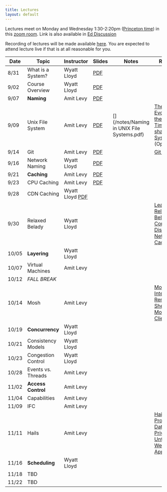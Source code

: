 ```yaml
---
title: Lectures
layout: default
---
```


Lectures meet on Monday and Wednesday 1:30-2:20pm ([Princeton
time](https://www.timeanddate.com/worldclock/converter.html?iso=20200831T173000&p1=179&p2=234&p3=104&p4=33&p5=136&p6=268&p7=44))
in this [zoom room](https://vault.cs50.io/42152b38-6256-4f17-839f-bd1a3994a40f
"Must Sign In To View").  Link is also available in [Ed
Discussion](https://us.edstem.org/courses/2353/discussion/113925)

Recording of lectures will be made available
[here](https://us.edstem.org/courses/2353/discussion/115390). You are
expected to attend lecture live if that is at all reasonable for you.

|Date   | Topic | Instructor | Slides| Notes | Reading |
|-------|-------|------------|-------|-------|------------|
| 8/31  | What is a System? | Wyatt Lloyd | [PDF](/lectures/L01-systems.pdf) | | |
| 9/02  | Course Overview   | Wyatt Lloyd | [PDF](/lectures/L02-overview.pdf) | | |
| 9/07  | **Naming**        | Amit Levy | [PDF](/lectures/L03-naming.pdf) | | |
| 9/09  | Unix File System  | Amit Levy | [PDF](/lectures/L04-unix-fs.pdf) | [](https://docs.google.com/document/d/1PZeeoFLXQvRJTWzQlOwF4SfvKgiB4pJfJ5qMZkiTCTw/edit?usp=sharing) [](/notes/Naming in UNIX File Systems.pdf) | [The Evolution of the UNIX Time-sharing System](/readings/unix_history.pdf) (Optional) |
| 9/14  | Git               | Amit Levy | [PDF](/lectures/L05-git.pdf) | [](https://docs.google.com/document/d/1XYgXSpXXiJbCfIpH3TH_r_gcV0bIJbO5fn0sq5D8j2c/edit?usp=sharing) [](/notes/Git.pdf) | [Git Internals](https://git-scm.com/book/en/v2/Git-Internals-Plumbing-and-Porcelain) |
| 9/16  | Network Naming    | Wyatt Lloyd | [PDF](/lectures/L06-network-naming.pdf) | | |
| 9/21  | **Caching**       | Amit Levy | [PDF](/lectures/L07-caching.pdf) | | |
| 9/23  | CPU Caching       | Amit Levy | [PDF](/lectures/L08-cpucache.pdf) | | |
| 9/28  | CDN Caching       | Wyatt Lloyd [PDF](/lectures/L09-cdn-caching.pdf)| | | |
| 9/30  | Relaxed Belady    | Wyatt Lloyd | | | [Learning Relaxed Belady for Content Distribution Network Caching](https://sunnyszy.github.io/assets/files/nsdi2020_lrb.pdf) |
| 10/05 | **Layering**      | Wyatt Lloyd | | | |
| 10/07 | Virtual Machines  | Amit Levy | | | |
| 10/12 |  *FALL BREAK*     | | | | |
| 10/14 | Mosh              | Amit Levy | | | [Mosh: An Interactive Remote Shell for Mobile Clients](https://mosh.org/mosh-paper.pdf) |
| 10/19 | **Concurrency**   | Wyatt Lloyd | | | |
| 10/21 | Consistency Models| Wyatt Lloyd | | | |
| 10/23 | Congestion Control| Wyatt Lloyd | | | |
| 10/28 | Events vs. Threads| Amit Levy | | | |
| 11/02 | **Access Control**| Amit Levy | | | |
| 11/04 | Capabilities      | Amit Levy | | | |
| 11/09 | IFC               | Amit Levy | | | |
| 11/11 | Hails             | Amit Levy | | | [Hails: Protecting Data Privacy in Untrusted Web Applications](https://www.amitlevy.com/papers/hails-osdi2012.pdf) |
| 11/16 | **Scheduling**    | Wyatt Lloyd | | | |
| 11/18 | TBD               | | | | |
| 11/22 | TBD               | | | | |
 
